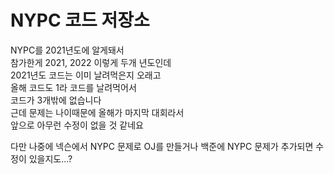 # NYPC 코드 저장소
NYPC를 2021년도에 알게돼서  
참가한게 2021, 2022 이렇게 두개 년도인데  
2021년도 코드는 이미 날려먹은지 오래고  
올해 코드도 1라 코드를 날려먹어서  
코드가 3개밖에 없습니다  
근데 문제는 나이때문에 올해가 마지막 대회라서  
앞으로 아무런 수정이 없을 것 같네요  
  
다만 나중에 넥슨에서 NYPC 문제로 OJ를 만들거나 백준에 NYPC 문제가 추가되면 수정이 있을지도...?
